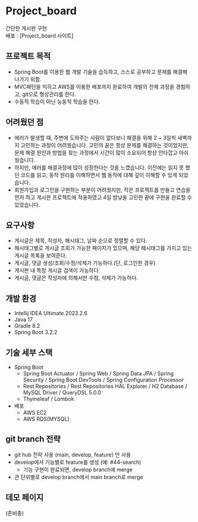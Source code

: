 # Project_board
간단한 게시판 구현  
배포 : [Project_board 사이트]
  
## 프로젝트 목적
- Spring Boot를 이용한 웹 개발 기술을 습득하고, 스스로 공부하고 문제를 해결해 나가기 위함.  
- MVC패턴을 익히고 AWS를 이용한 배포까지 완료하여 개발의 전체 과정을 경험하고, git으로 형상관리를 한다.  
- 수동적 학습이 아닌 능동적 학습을 한다.  
   
## 어려웠던 점
- 에러가 발생할 때, 주변에 도와주는 사람이 없다보니 해결을 위해 2 ~ 3일씩 새벽까지 고민하는 과정이 어려웠습니다. 고민의 끝은 항상 문제를 해결하는 것이었지만, 문제 해결 원인과 방법을 찾는 과정에서 시간이 많이 소요되어 항상 안타깝고 아쉬웠습니다.   
- 하지만, 에러를 해결과정에 많이 성장한다는 것을 느꼈습니다. 이전에는 읽지 못 했던 코드를 읽고, 동작 원리를 이해하면서 웹 동작에 대해 깊이 이해할 수 있게 되었습니다.  
- 회원가입과 로그인을 구현하는 부분이 어려웠지만, 작은 프로젝트를 만들고 연습을 먼저 하고 게시판 프로젝트에 적용하였고 4일 밤낮을 고민한 끝에 구현을 완료할 수 있었습니다.  
    
## 요구사항
- 게시글은 제목, 작성자, 해시태그, 날짜 순으로 정렬할 수 있다.
- 해시태그별로 게시글 조회가 가능한 페이지가 있으며, 해당 해시태그를 가지고 있는 게시글 목록을 보여준다.
- 게시글, 댓글 생성/조회/수정/삭제가 가능하다.(단, 로그인한 경우)
- 게시판 내 특정 게시글 검색이 가능하다.
- 게시글, 댓글은 작성자에 의해서만 수정, 삭제가 가능하다.

## 개발 환경
* Intellij IDEA Ultimate 2023.2.6
* Java 17
* Gradle 8.2
* Spring Boot 3.2.2

## 기술 세부 스택
- Spring Boot
  * Spring Boot Actuator / Spring Web / Spring Data JPA / Spring Security / Spring Boot DevTools / Spring Configuration Processor
  * Rest Repositories / Rest Repositories HAL Explorer / H2 Database / MySQL Driver / QueryDSL 5.0.0
  * Thymeleaf / Lombok
- 배포
  * AWS EC2
  * AWS RDS(MYSQL)

## git branch 전략
- git hub 전략 사용 (main, develop, feature) 만 사용
- develop에서 기능별로 feature를 생성 (예: #44-search)
  - 기능 구현이 완료되면, develop branch에 merge
- 큰 단위별로 develop branch에서 main branch로 merge

## 데모 페이지
(준비중)
